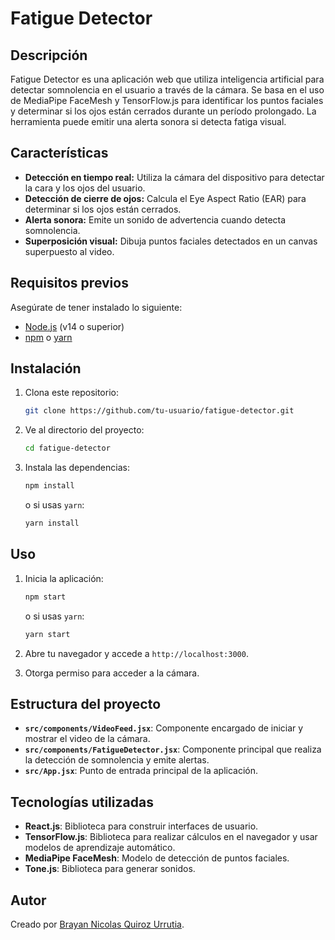# Fatigue Detector

## Descripción
Fatigue Detector es una aplicación web que utiliza inteligencia artificial para detectar somnolencia en el usuario a través de la cámara. Se basa en el uso de MediaPipe FaceMesh y TensorFlow.js para identificar los puntos faciales y determinar si los ojos están cerrados durante un período prolongado. La herramienta puede emitir una alerta sonora si detecta fatiga visual.

## Características
- **Detección en tiempo real:** Utiliza la cámara del dispositivo para detectar la cara y los ojos del usuario.
- **Detección de cierre de ojos:** Calcula el Eye Aspect Ratio (EAR) para determinar si los ojos están cerrados.
- **Alerta sonora:** Emite un sonido de advertencia cuando detecta somnolencia.
- **Superposición visual:** Dibuja puntos faciales detectados en un canvas superpuesto al video.

## Requisitos previos
Asegúrate de tener instalado lo siguiente:
- [Node.js](https://nodejs.org/) (v14 o superior)
- [npm](https://www.npmjs.com/) o [yarn](https://yarnpkg.com/)

## Instalación
1. Clona este repositorio:
   ```bash
   git clone https://github.com/tu-usuario/fatigue-detector.git
   ```

2. Ve al directorio del proyecto:
   ```bash
   cd fatigue-detector
   ```

3. Instala las dependencias:
   ```bash
   npm install
   ```

   o si usas `yarn`:
   ```bash
   yarn install
   ```

## Uso
1. Inicia la aplicación:
   ```bash
   npm start
   ```

   o si usas `yarn`:
   ```bash
   yarn start
   ```

2. Abre tu navegador y accede a `http://localhost:3000`.

3. Otorga permiso para acceder a la cámara.

## Estructura del proyecto
- **`src/components/VideoFeed.jsx`**: Componente encargado de iniciar y mostrar el video de la cámara.
- **`src/components/FatigueDetector.jsx`**: Componente principal que realiza la detección de somnolencia y emite alertas.
- **`src/App.jsx`**: Punto de entrada principal de la aplicación.

## Tecnologías utilizadas
- **React.js**: Biblioteca para construir interfaces de usuario.
- **TensorFlow.js**: Biblioteca para realizar cálculos en el navegador y usar modelos de aprendizaje automático.
- **MediaPipe FaceMesh**: Modelo de detección de puntos faciales.
- **Tone.js**: Biblioteca para generar sonidos.

## Autor
Creado por [Brayan Nicolas Quiroz Urrutia](https://github.com/tu-usuario).

